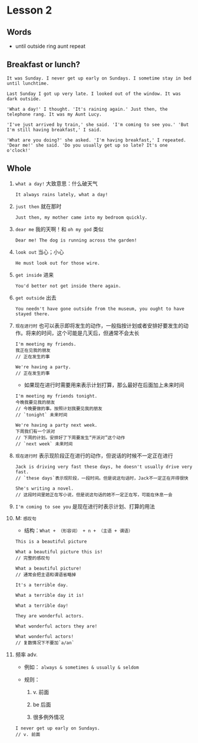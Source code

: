 # Lesson 2

## Words

- until outside ring aunt repeat

## Breakfast or lunch?

```
It was Sunday. I never get up early on Sundays. I sometime stay in bed until lunchtime.

Last Sunday I got up very late. I looked out of the window. It was dark outside.

'What a day!' I thought. 'It's raining again.' Just then, the telephone rang. It was my Aunt Lucy.

'I've just arrived by train,' she said. 'I'm coming to see you.' 'But I'm still having breakfast,' I said.

'What are you doing?' she asked. 'I'm having breakfast,' I repeated. 'Dear me!' she said. 'Do you usually get up so late? It's one o'clock!'
```

## Whole

1. `what a day!` 大致意思：什么破天气

   ```
   It always rains lately, what a day!
   ```

2. `just then` 就在那时

   ```
   Just then, my mother came into my bedroom quickly.
   ```

3. `dear me` 我的天啊！和 `oh my god` 类似

   ```
   Dear me! The dog is running across the garden!
   ```

4. `look out` 当心；小心

   ```
   He must look out for those wire.
   ```

5. `get inside` 进来

   ```
   You'd better not get inside there again.
   ```

6. `get outside` 出去

   ```
   You needn't have gone outside from the museum, you ought to have stayed there.
   ```

7. `现在进行时` 也可以表示即将发生的动作，一般指按计划或者安排好要发生的动作。将来的时间，这个可能是几天后，但通常不会太长

   ```
   I'm meeting my friends.
   我正在见我的朋友
   // 正在发生的事

   We're having a party.
   // 正在发生的事
   ```

   - 如果现在进行时需要用来表示计划打算，那么最好在后面加上未来时间

   ```
   I'm meeting my friends tonight.
   今晚我要见我的朋友
   // 今晚要做的事。按照计划我要见我的朋友
   // `tonight` 未来时间

   We're having a party next week.
   下周我们有一个派对
   // 下周的计划。安排好了下周要发生“开派对”这个动作
   // `next week` 未来时间
   ```

8. `现在进行时` 表示现阶段正在进行的动作，但说话的时候不一定正在进行

   ```
   Jack is driving very fast these days, he doesn't usually drive very fast.
   // `these days`表示现阶段，一段时间。但是说这句话时，Jack不一定正在开得很快

   She's writing a novel.
   // 这段时间里她正在写小说，但是说这句话的她不一定正在写，可能在休息一会
   ```

9. `I'm coming to see you` 是现在进行时表示计划、打算的用法

10. M: `感叹句`

    - 结构：`What + （形容词） + n + （主语 + 谓语）`

    ```
    This is a beautiful picture

    What a beautiful picture this is!
    // 完整的感叹句

    What a beautiful picture!
    // 通常会把主语和谓语省略掉

    It's a terrible day.

    What a terrible day it is!

    What a terrible day!

    They are wonderful actors.

    What wonderful actors they are!

    What wonderful actors!
    // 复数情况下不要加`a/an`
    ```

11. 频率 adv.

    - 例如： `always & sometimes & usually & seldom`

    - 规则：

      1. v. 前面

      2. be 后面

      3. 很多例外情况

    ```
    I never get up early on Sundays.
    // v. 前面
    ```

